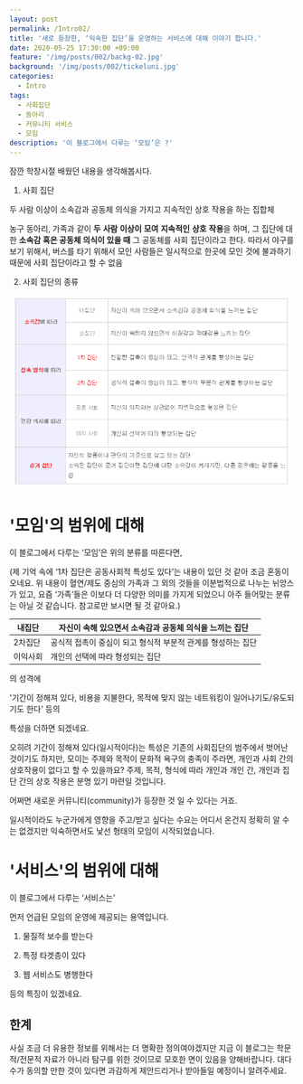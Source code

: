 ```yaml
---
layout: post
permalink: /Intro02/
title: '새로 등장한, ‘익숙한 집단’을 운영하는 서비스에 대해 이야기 합니다.'
date: 2020-05-25 17:30:00 +09:00
feature: '/img/posts/002/backg-02.jpg'
background: '/img/posts/002/tickeluni.jpg'
categories:
  - Intro
tags:
  - 사회집단
  - 동아리
  - 커뮤니티 서비스
  - 모임
description: '이 블로그에서 다루는 ‘모임’은 ?'
---
```






잠깐 학창시절 배웠던 내용을 생각해봅시다.



1. 사회 집단

두 사람 이상이 소속감과 공동체 의식을 가지고 지속적인 상호 작용을 하는 집합체

 농구 동아리, 가족과 같이 **두** **사람** **이상이** **모여** **지속적인** **상호** **작용**을 하며, 그 집단에 대한 **소속감 혹은 공동체 의식이 있을 때** 그 공동체를 사회 집단이라고 한다. 따라서 야구를 보기 위해서, 버스를 타기 위해서 모인 사람들은 일시적으로 한곳에 모인 것에 불과하기 때문에 사회 집단이라고 할 수 없음



2. 사회 집단의 종류

![사회집단의 종류](/img/posts/002/capture.PNG)



# '모임'의 범위에 대해

이 블로그에서 다루는 ‘모임’은 위의 분류를 따른다면,

(제 기억 속에 ‘1차 집단은 공동사회적 특성도 있다’는 내용이 있던 것 같아 조금 혼동이 오네요. 위 내용이 혈연/제도 중심의 가족과 그 외의 것들을 이분법적으로 나누는 뉘앙스가 있고, 요즘 ‘가족’들은 이보다 더 다양한 의미를 가지게 되었으니 아주 들어맞는 분류는 아닐 것 같습니다. 참고로만 보시면 될 것 같아요.)



| 내집단   | 자신이 속해 있으면서 소속감과 공동체 의식을 느끼는 집단 |
| ------------------ | ---------------------------------------- |
| 2차집단  | 공식적 접촉이 중심이 되고 형식적 부분적 관계를 형성하는 집단 |
| 이익사회 | 개인의 선택에 따라 형성되는 집단    |

의 성격에

'기간이 정해져 있다, 비용을 지불한다, 목적에 맞지 않는 네트워킹이 일어나기도/유도되기도 한다' 등의

특성을 더하면 되겠네요.

오히려 기간이 정해져 있다(일시적이다)는 특성은 기존의 사회집단의 범주에서 벗어난 것이기도 하지만, 모이는 주제와 목적이 문화적 욕구의 충족이 주라면, 개인과 사회 간의 상호작용이 없다고 할 수 있을까요? 주제, 목적, 형식에 따라 개인과 개인 간, 개인과 집단 간의 상호 작용은 분명 있기 마련일 것입니다.

어쩌면 새로운 커뮤니티(community)가 등장한 것 일 수 있다는 거죠.

일시적이라도 누군가에게 영향을 주고/받고 싶다는 수요는 어디서 온건지 정확히 알 수는 없겠지만 익숙하면서도 낯선 형태의 모임이 시작되었습니다.

# '서비스'의 범위에 대해

이 블로그에서 다루는 ‘서비스는’

먼저 언급된 모임의 운영에 제공되는 용역입니다.

1. 물질적 보수를 받는다

2. 특정 타겟층이 있다

3. 웹 서비스도 병행한다

등의 특징이 있겠네요.



## 한계

사실 조금 더 유용한 정보를 위해서는 더 명확한 정의여야겠지만 지금 이 블로그는 학문적/전문적 자료가 아니라 탐구를 위한 것이므로 모호한 면이 있음을 양해바랍니다. 대다수가 동의할 만한 것이 있다면 과감하게 제안드리거나 받아들일 예정이니 알려주세요.
